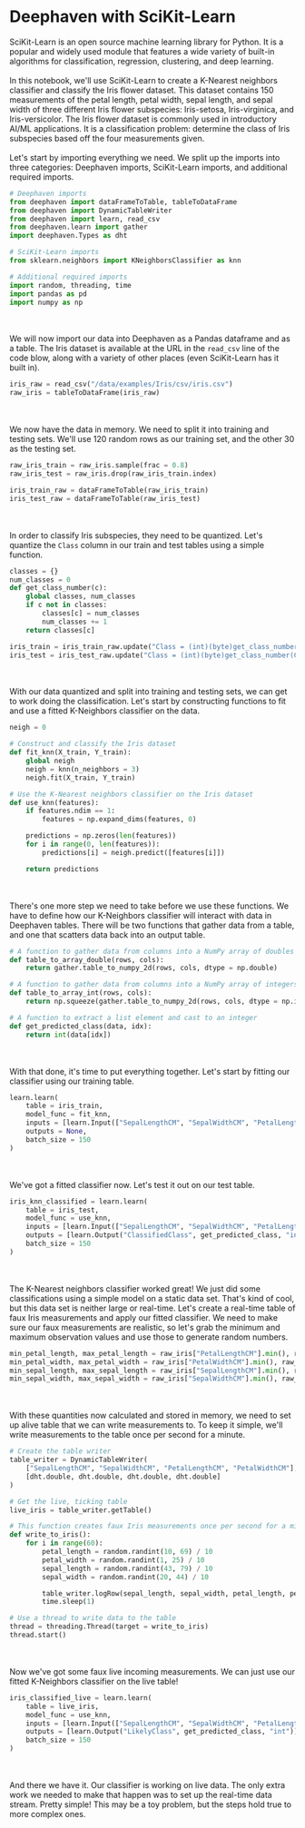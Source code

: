 # Deephaven with SciKit-Learn

SciKit-Learn is an open source machine learning library for Python.  It is a popular and widely used module that features a wide variety of built-in algorithms for classification, regression, clustering, and deep learning.
\
\
In this notebook, we'll use SciKit-Learn to create a K-Nearest neighbors classifier and classify the Iris flower dataset.  This dataset contains 150 measurements of the petal length, petal width, sepal length, and sepal width of three different Iris flower subspecies: Iris-setosa, Iris-virginica, and Iris-versicolor.  The Iris flower dataset is commonly used in introductory AI/ML applications.  It is a classification problem: determine the class of Iris subspecies based off the four measurements given.
\
\
Let's start by importing everything we need.  We split up the imports into three categories: Deephaven imports, SciKit-Learn imports, and additional required imports.

```python
# Deephaven imports
from deephaven import dataFrameToTable, tableToDataFrame
from deephaven import DynamicTableWriter
from deephaven import learn, read_csv
from deephaven.learn import gather
import deephaven.Types as dht

# SciKit-Learn imports
from sklearn.neighbors import KNeighborsClassifier as knn

# Additional required imports
import random, threading, time
import pandas as pd
import numpy as np
```
\
\
We will now import our data into Deephaven as a Pandas dataframe and as a table.  The Iris dataset is available at the URL in the `read_csv` line of the code blow, along with a variety of other places (even SciKit-Learn has it built in).

```python
iris_raw = read_csv("/data/examples/Iris/csv/iris.csv")
raw_iris = tableToDataFrame(iris_raw)
```
\
\
We now have the data in memory.  We need to split it into training and testing sets.  We'll use 120 random rows as our training set, and the other 30 as the testing set.

```python
raw_iris_train = raw_iris.sample(frac = 0.8)
raw_iris_test = raw_iris.drop(raw_iris_train.index)

iris_train_raw = dataFrameToTable(raw_iris_train)
iris_test_raw = dataFrameToTable(raw_iris_test)
```
\
\
In order to classify Iris subspecies, they need to be quantized.  Let's quantize the `Class` column in our train and test tables using a simple function.

```python
classes = {}
num_classes = 0
def get_class_number(c):
    global classes, num_classes
    if c not in classes:
        classes[c] = num_classes
        num_classes += 1
    return classes[c]

iris_train = iris_train_raw.update("Class = (int)(byte)get_class_number(Class)")
iris_test = iris_test_raw.update("Class = (int)(byte)get_class_number(Class)")
```
\
\
With our data quantized and split into training and testing sets, we can get to work doing the classification.  Let's start by constructing functions to fit and use a fitted K-Neighbors classifier on the data.

```python
neigh = 0

# Construct and classify the Iris dataset
def fit_knn(X_train, Y_train):
    global neigh
    neigh = knn(n_neighbors = 3)
    neigh.fit(X_train, Y_train)

# Use the K-Nearest neighbors classifier on the Iris dataset
def use_knn(features):
    if features.ndim == 1:
        features = np.expand_dims(features, 0)

    predictions = np.zeros(len(features))
    for i in range(0, len(features)):
        predictions[i] = neigh.predict([features[i]])

    return predictions
```
\
\
There's one more step we need to take before we use these functions.  We have to define how our K-Neighbors classifier will interact with data in Deephaven tables.  There will be two functions that gather data from a table, and one that scatters data back into an output table.

```python
# A function to gather data from columns into a NumPy array of doubles
def table_to_array_double(rows, cols):
    return gather.table_to_numpy_2d(rows, cols, dtype = np.double)

# A function to gather data from columns into a NumPy array of integers
def table_to_array_int(rows, cols):
    return np.squeeze(gather.table_to_numpy_2d(rows, cols, dtype = np.intc))

# A function to extract a list element and cast to an integer
def get_predicted_class(data, idx):
    return int(data[idx])
```
\
\
With that done, it's time to put everything together.  Let's start by fitting our classifier using our training table.

```python
learn.learn(
    table = iris_train,
    model_func = fit_knn,
    inputs = [learn.Input(["SepalLengthCM", "SepalWidthCM", "PetalLengthCM", "PetalWidthCM"], table_to_array_double), learn.Input("Class", table_to_array_int)],
    outputs = None,
    batch_size = 150
)
```
\
\
We've got a fitted classifier now.  Let's test it out on our test table.

```python
iris_knn_classified = learn.learn(
    table = iris_test,
    model_func = use_knn,
    inputs = [learn.Input(["SepalLengthCM", "SepalWidthCM", "PetalLengthCM", "PetalWidthCM"], table_to_array_double)],
    outputs = [learn.Output("ClassifiedClass", get_predicted_class, "int")],
    batch_size = 150
)
```
\
\
The K-Nearest neighbors classifier worked great!  We just did some classifications using a simple model on a static data set.  That's kind of cool, but this data set is neither large or real-time.  Let's create a real-time table of faux Iris measurements and apply our fitted classifier.
We need to make sure our faux measurements are realistic, so let's grab the minimum and maximum observation values and use those to generate random numbers.

```python
min_petal_length, max_petal_length = raw_iris["PetalLengthCM"].min(), raw_iris["PetalLengthCM"].max()
min_petal_width, max_petal_width = raw_iris["PetalWidthCM"].min(), raw_iris["PetalWidthCM"].max()
min_sepal_length, max_sepal_length = raw_iris["SepalLengthCM"].min(), raw_iris["SepalLengthCM"].max()
min_sepal_width, max_sepal_width = raw_iris["SepalWidthCM"].min(), raw_iris["SepalWidthCM"].max()
```
\
\
With these quantities now calculated and stored in memory, we need to set up alive table that we can write measurements to.  To keep it simple, we'll write measurements to the table once per second for a minute.

```python
# Create the table writer
table_writer = DynamicTableWriter(
    ["SepalLengthCM", "SepalWidthCM", "PetalLengthCM", "PetalWidthCM"],
    [dht.double, dht.double, dht.double, dht.double]
)

# Get the live, ticking table
live_iris = table_writer.getTable()

# This function creates faux Iris measurements once per second for a minute
def write_to_iris():
    for i in range(60):
        petal_length = random.randint(10, 69) / 10
        petal_width = random.randint(1, 25) / 10
        sepal_length = random.randint(43, 79) / 10
        sepal_width = random.randint(20, 44) / 10

        table_writer.logRow(sepal_length, sepal_width, petal_length, petal_width)
        time.sleep(1)

# Use a thread to write data to the table
thread = threading.Thread(target = write_to_iris)
thread.start()
```
\
\
Now we've got some faux live incoming measurements.  We can just use our fitted K-Neighbors classifier on the live table!

```python
iris_classified_live = learn.learn(
    table = live_iris,
    model_func = use_knn,
    inputs = [learn.Input(["SepalLengthCM", "SepalWidthCM", "PetalLengthCM", "PetalWidthCM"], table_to_array_double)],
    outputs = [learn.Output("LikelyClass", get_predicted_class, "int")],
    batch_size = 150
)
```
\
\
And there we have it.  Our classifier is working on live data.  The only extra work we needed to make that happen was to set up the real-time data stream.  Pretty simple!  This may be a toy problem, but the steps hold true to more complex ones.
